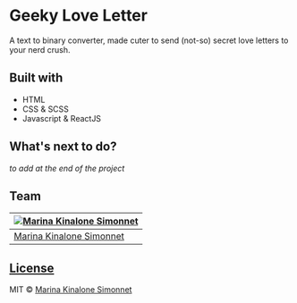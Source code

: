 # Geeky Love Letter
A text to binary converter, made cuter to send (not-so) secret love letters to your nerd crush.

## Built with 

- HTML
- CSS & SCSS
- Javascript & ReactJS

## What's next to do?
*to add at the end of the project*

## Team

[![Marina Kinalone Simonnet](https://avatars.githubusercontent.com/u/63544936?v=3&s=144)](https://github.com/marinakinalone) |
---|
[Marina Kinalone Simonnet](https://github.com/marinakinalone) |

## [License](https://github.com/marinakinalone/geeky-love-letter/blob/main/LICENSE.txt)

MIT © [Marina Kinalone Simonnet](https://github.com/marinakinalone)